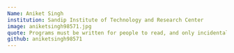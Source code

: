 ```yaml
---
Name: Aniket Singh 
institution: Sandip Institute of Technology and Research Center 
image: aniketsingh98571.jpg 
quote: Programs must be written for people to read, and only incidentally for machines to execute.
github: aniketsingh98571
---
```

